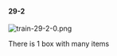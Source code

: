 #### 29-2
![train-29-2-0.png](https://github.com/lil-lab/nlvr/raw/master/nlvr/train/images/9/train-29-2-0.png "train-29-2-0.png")

There is 1 box with many items